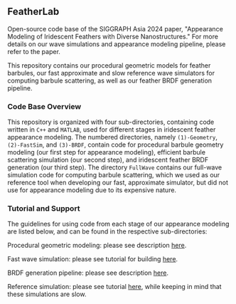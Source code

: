 ## FeatherLab
Open-source code base of the SIGGRAPH Asia 2024 paper, "Appearance Modeling of Iridescent Feathers with Diverse Nanostructures." For more details on our wave simulations and appearance modeling pipeline, please refer to the paper.

This repository contains our procedural geometric models for feather barbules, our fast approximate and slow reference wave simulators for computing barbule scattering, as well as our feather BRDF generation pipeline.

### Code Base Overview
This repository is organized with four sub-directories, containing code written in $\texttt{C++}$ and $\texttt{MATLAB}$, used for different stages in iridescent feather appearance modeling. The numbered directories, namely $\texttt{(1)-Geometry}$, $\texttt{(2)-FastSim}$, and $\texttt{(3)-BRDF}$, contain code for procedural barbule geometry modeling (our first step for appearance modeling), efficient barbule scattering simulation (our second step), and iridescent feather BRDF generation (our third step). The directory $\texttt{FullWave}$ contains our full-wave simulation code for computing barbule scattering, which we used as our reference tool when developing our fast, approximate simulator, but did not use for appearance modeling due to its expensive nature.

### Tutorial and Support
The guidelines for using code from each stage of our appearance modeling are listed below, and can be found in the respective sub-directories:

Procedural geometric modeling: please see description [here](https://github.com/blaire9989/FeatherLab/blob/main/(1)-Geometry/README.md).

Fast wave simulation: please see tutorial for building [here](https://github.com/blaire9989/FeatherLab/blob/main/(2)-FastSim/README.md).

BRDF generation pipeline: please see description [here](https://github.com/blaire9989/FeatherLab/blob/main/(3)-BRDF/README.md).

Reference simulation: please see tutorial [here](https://github.com/blaire9989/FeatherLab/blob/main/(4)-FullWave/README.md), while keeping in mind that these simulations are slow.
